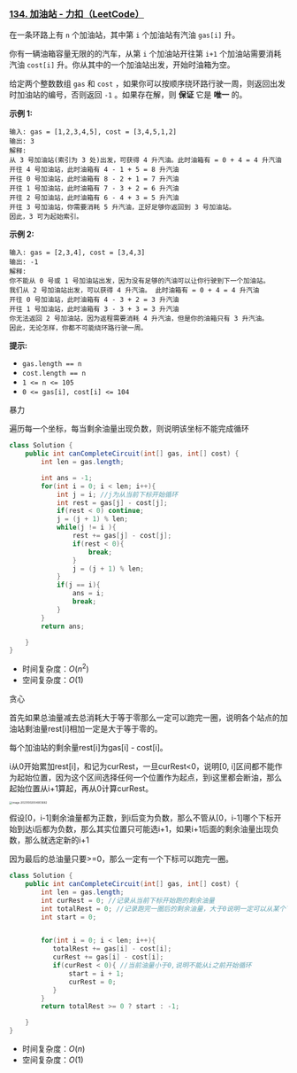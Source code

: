 ### [134. 加油站 - 力扣（LeetCode）](https://leetcode.cn/problems/gas-station/description/)

在一条环路上有 `n` 个加油站，其中第 `i` 个加油站有汽油 `gas[i]` 升。

你有一辆油箱容量无限的的汽车，从第 `i` 个加油站开往第 `i+1` 个加油站需要消耗汽油 `cost[i]` 升。你从其中的一个加油站出发，开始时油箱为空。

给定两个整数数组 `gas` 和 `cost` ，如果你可以按顺序绕环路行驶一周，则返回出发时加油站的编号，否则返回 `-1` 。如果存在解，则 **保证** 它是 **唯一** 的。

 

**示例 1:**

```
输入: gas = [1,2,3,4,5], cost = [3,4,5,1,2]
输出: 3
解释:
从 3 号加油站(索引为 3 处)出发，可获得 4 升汽油。此时油箱有 = 0 + 4 = 4 升汽油
开往 4 号加油站，此时油箱有 4 - 1 + 5 = 8 升汽油
开往 0 号加油站，此时油箱有 8 - 2 + 1 = 7 升汽油
开往 1 号加油站，此时油箱有 7 - 3 + 2 = 6 升汽油
开往 2 号加油站，此时油箱有 6 - 4 + 3 = 5 升汽油
开往 3 号加油站，你需要消耗 5 升汽油，正好足够你返回到 3 号加油站。
因此，3 可为起始索引。
```

**示例 2:**

```
输入: gas = [2,3,4], cost = [3,4,3]
输出: -1
解释:
你不能从 0 号或 1 号加油站出发，因为没有足够的汽油可以让你行驶到下一个加油站。
我们从 2 号加油站出发，可以获得 4 升汽油。 此时油箱有 = 0 + 4 = 4 升汽油
开往 0 号加油站，此时油箱有 4 - 3 + 2 = 3 升汽油
开往 1 号加油站，此时油箱有 3 - 3 + 3 = 3 升汽油
你无法返回 2 号加油站，因为返程需要消耗 4 升汽油，但是你的油箱只有 3 升汽油。
因此，无论怎样，你都不可能绕环路行驶一周。
```

 

**提示:**

- `gas.length == n`
- `cost.length == n`
- `1 <= n <= 105`
- `0 <= gas[i], cost[i] <= 104`





暴力

遍历每一个坐标，每当剩余油量出现负数，则说明该坐标不能完成循环

```java
class Solution {
    public int canCompleteCircuit(int[] gas, int[] cost) {
        int len = gas.length;

        int ans = -1;
        for(int i = 0; i < len; i++){
            int j = i; //j为从当前下标开始循环
            int rest = gas[j] - cost[j];
            if(rest < 0) continue;
            j = (j + 1) % len;
            while(j != i ){
                rest += gas[j] - cost[j];
                if(rest < 0){
                    break;
                }
                j = (j + 1) % len;
            }
            if(j == i){
                ans = i;
                break;
            }
        }
        return ans;

    }
}
```

- 时间复杂度：$O(n^2)$
- 空间复杂度：$O(1)$

贪心

首先如果总油量减去总消耗大于等于零那么一定可以跑完一圈，说明各个站点的加油站剩油量rest[i]相加一定是大于等于零的。

每个加油站的剩余量rest[i]为gas[i] - cost[i]。

i从0开始累加rest[i]，和记为curRest，一旦curRest<0，说明[0, i]区间都不能作为起始位置，因为这个区间选择任何一个位置作为起点，到i这里都会断油，那么起始位置从i+1算起，再从0计算curRest。

<img src="https://palepics.oss-cn-guangzhou.aliyuncs.com/img/image-20231002004903682.png" alt="image-20231002004903682" style="zoom: 33%;" />



假设[0，i-1]剩余油量都为正数，到i后变为负数，那么不管从[0，i-1]哪个下标开始到达i后都为负数，那么其实位置只可能选i+1，如果i+1后面的剩余油量出现负数，那么就选定新的i+1

因为最后的总油量只要>=0，那么一定有一个下标可以跑完一圈。

```java
class Solution {
    public int canCompleteCircuit(int[] gas, int[] cost) {
        int len = gas.length;
        int curRest = 0; //记录从当前下标开始跑的剩余油量
        int totalRest = 0; //记录跑完一圈后的剩余油量，大于0说明一定可以从某个下标跑完一圈
        int start = 0;


        for(int i = 0; i < len; i++){
           totalRest += gas[i] - cost[i];
           curRest += gas[i] - cost[i];
           if(curRest < 0){ //当前油量小于0,说明不能从i之前开始循环
               start = i + 1;
               curRest = 0;
           }
        }
        return totalRest >= 0 ? start : -1;

    }
}
```

- 时间复杂度：$O(n)$
- 空间复杂度：$O(1)$

